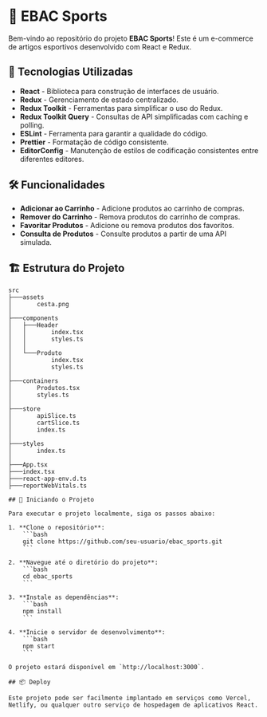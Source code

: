 # 🏀 EBAC Sports

Bem-vindo ao repositório do projeto **EBAC Sports**! Este é um e-commerce de artigos esportivos desenvolvido com React e Redux.

## 🚀 Tecnologias Utilizadas

- **React** - Biblioteca para construção de interfaces de usuário.
- **Redux** - Gerenciamento de estado centralizado.
- **Redux Toolkit** - Ferramentas para simplificar o uso do Redux.
- **Redux Toolkit Query** - Consultas de API simplificadas com caching e polling.
- **ESLint** - Ferramenta para garantir a qualidade do código.
- **Prettier** - Formatação de código consistente.
- **EditorConfig** - Manutenção de estilos de codificação consistentes entre diferentes editores.

## 🛠️ Funcionalidades

- **Adicionar ao Carrinho** - Adicione produtos ao carrinho de compras.
- **Remover do Carrinho** - Remova produtos do carrinho de compras.
- **Favoritar Produtos** - Adicione ou remova produtos dos favoritos.
- **Consulta de Produtos** - Consulte produtos a partir de uma API simulada.

## 🏗️ Estrutura do Projeto

```plaintext
src
├───assets
│       cesta.png
│
├───components
│   ├───Header
│   │       index.tsx
│   │       styles.ts
│   │
│   └───Produto
│           index.tsx
│           styles.ts
│
├───containers
│       Produtos.tsx
│       styles.ts
│
├───store
│       apiSlice.ts
│       cartSlice.ts
│       index.ts
│
├───styles
│       index.ts
│
├───App.tsx
├───index.tsx
├───react-app-env.d.ts
├───reportWebVitals.ts

## 🏁 Iniciando o Projeto

Para executar o projeto localmente, siga os passos abaixo:

1. **Clone o repositório**:
    ```bash
    git clone https://github.com/seu-usuario/ebac_sports.git
    ```

2. **Navegue até o diretório do projeto**:
    ```bash
    cd ebac_sports
    ```

3. **Instale as dependências**:
    ```bash
    npm install
    ```

4. **Inicie o servidor de desenvolvimento**:
    ```bash
    npm start
    ```

O projeto estará disponível em `http://localhost:3000`.

## 📦 Deploy

Este projeto pode ser facilmente implantado em serviços como Vercel, Netlify, ou qualquer outro serviço de hospedagem de aplicativos React.
